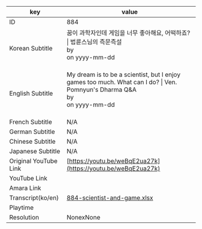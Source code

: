 |  key  |  value  |
|-------|---------|
| ID            | 884 |
| Korean Subtitle | 꿈이 과학자인데 게임을 너무 좋아해요, 어떡하죠? \| 법륜스님의 즉문즉설<br>by <br>on yyyy-mm-dd<br><br>|
| English Subtitle | My dream is to be a scientist, but I enjoy games too much.  What can I do? \| Ven. Pomnyun's Dharma Q&A<br>by <br>on yyyy-mm-dd<br><br>|
| French Subtitle | N/A |
| German Subtitle | N/A |
| Chinese Subtitle | N/A |
| Japanese Subtitle | N/A |
| Original YouTube Link  | [https://youtu.be/weBqE2ua27k](https://youtu.be/weBqE2ua27k) |
| YouTube Link  |  |
| Amara Link    |  |
| Transcript(ko/en) | [884-scientist-and-game.xlsx](https://github.com/jungtosociety/dharma-qna/raw/master/sub/884/884-scientist-and-game.xlsx) |
| Playtime |  |
| Resolution | NonexNone|
